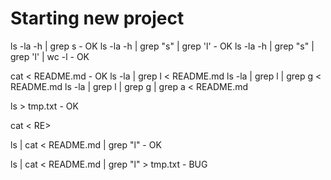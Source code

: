 # Starting new project

ls -la -h | grep s - OK
ls -la -h | grep "s" | grep 'l' - OK
ls -la -h | grep "s" | grep 'l' | wc -l - OK


cat < README.md - OK
ls -la | grep l < README.md
ls -la | grep l | grep g < README.md
ls -la | grep l | grep g | grep a < README.md

ls > tmp.txt - OK

cat < RE>


ls | cat < README.md | grep "l" - OK

ls | cat < README.md | grep "l" > tmp.txt - BUG


